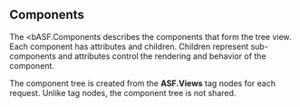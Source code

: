 ## Components
The <bASF.Components</b> describes the components that form the
tree view.  Each component has attributes and children.  Children
represent sub-components and attributes control the rendering and
behavior of the component.

The component tree is created from the <b>ASF.Views</b> tag nodes
for each request.  Unlike tag nodes, the component tree is not shared.


